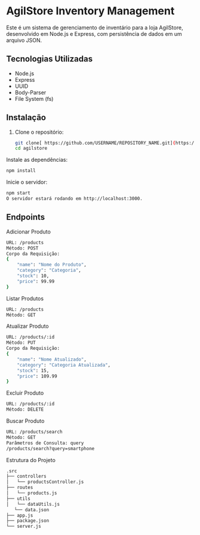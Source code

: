 # AgilStore Inventory Management

Este é um sistema de gerenciamento de inventário para a loja AgilStore, desenvolvido em Node.js e Express, com persistência de dados em um arquivo JSON.

## Tecnologias Utilizadas

- Node.js
- Express
- UUID
- Body-Parser
- File System (fs)

## Instalação

1. Clone o repositório:
   ```bash
   git clone[ https://github.com/USERNAME/REPOSITORY_NAME.git](https://github.com/SamuelMuleu/productsAPI.git]
   cd agilstore
Instale as dependências:
```bash
npm install
```
Inicie o servidor:
```bash
npm start
O servidor estará rodando em http://localhost:3000.
```
## Endpoints
Adicionar Produto
```bash
URL: /products
Método: POST
Corpo da Requisição:
{
    "name": "Nome do Produto",
    "category": "Categoria",
    "stock": 10,
    "price": 99.99
}
```
Listar Produtos
```bash
URL: /products
Método: GET
```

Atualizar Produto
```bash
URL: /products/:id
Método: PUT
Corpo da Requisição:
{
    "name": "Nome Atualizado",
    "category": "Categoria Atualizada",
    "stock": 15,
    "price": 109.99
}

```
Excluir Produto
```bash
URL: /products/:id
Método: DELETE
```
Buscar Produto
```bash
URL: /products/search
Método: GET
Parâmetros de Consulta: query
/products/search?query=smartphone
```
Estrutura do Projeto
```bash
.src
├── controllers
│   └── productsController.js
├── routes
│   └── products.js
├── utils
│   └── dataUtils.js
   └── data.json
├── app.js
├── package.json
└── server.js
```
